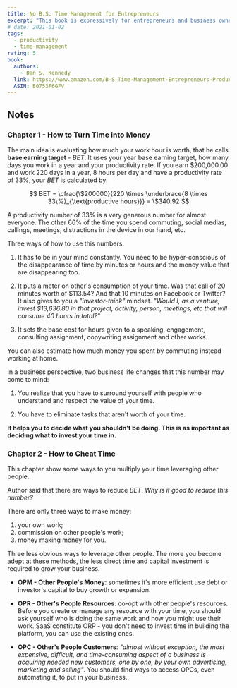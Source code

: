 ```yaml
---
title: No B.S. Time Management for Entrepreneurs
excerpt: "This book is expressively for entrepreneurs and business owners who wear many hats—those who can't resist piling more responsibility onto his own shoulders, who has more great ideas that time and resources to take advantage of them, who runs (not walks) through each day. Your time is incredibly valuable to you, and you are constantly 'running out of it.'"
# date: 2021-01-02
tags:
  - productivity
  - time-management
rating: 5
book:
  authors:
    - Dan S. Kennedy
  link: https://www.amazon.com/B-S-Time-Management-Entrepreneurs-Productivity/dp/1599186152
  ASIN: B0753F6GFV
---
```


## Notes

### Chapter 1 - How to Turn Time into Money

The main idea is evaluating how much your work hour is worth, that he calls **base earning target** - $BET$. It uses your year base earning target, how many days you work in a year and your productivity rate. If you earn \$200,000.00 and work 220 days in a year, 8 hours per day and have a productivity rate of 33\%, your $BET$ is calculated by:

$$
BET = \cfrac{\$200000}{220 \times \underbrace{8 \times 33\%}_{\text{productive hours}}} = \$340.92
$$

A productivity number of 33% is a very generous number for almost everyone. The other 66% of the time you spend commuting, social medias, callings, meetings, distractions in the device in our hand, etc.

Three ways of how to use this numbers:

1. It has to be in your mind constantly. You need to be hyper-conscious of the disappearance of time by minutes or hours and the money value that are disappearing too.

2. It puts a meter on other's consumption of your time. Was that call of 20 minutes worth of \$113.54? And that 10 minutes on Facebook or Twitter? It also gives to you a _"investor-think"_ mindset. _"Would I, as a venture, invest \$13,636.80 in that project, activity, person, meetings, etc that will consume 40 hours in total?"_

3. It sets the base cost for hours given to a speaking, engagement, consulting assignment, copywriting assignment and other works.

You can also estimate how much money you spent by commuting instead working at home.

In a business perspective, two business life changes that this number may come to mind:

1. You realize that you have to surround yourself with people who understand and respect the value of your time.

2. You have to eliminate tasks that aren't worth of your time.

**It helps you to decide what you shouldn't be doing. This is as important as deciding what to invest your time in.**

### Chapter 2 - How to Cheat Time

This chapter show some ways to you multiply your time leveraging other people.

Author said that there are ways to reduce $BET$. _Why is it good to reduce this number?_

There are only three ways to make money:

1. your own work;
1. commission on other people's work;
1. money making money for you.

Three less obvious ways to leverage other people. The more you become adept at these methods, the less direct time and capital investment is required to grow your business.

- **OPM - Other People's Money**: sometimes it's more efficient use debt or investor's capital to buy growth or expansion.

- **OPR - Other's People Resources**: co-opt with other people's resources. Before you create or manage any resource with your time, you should ask yourself who is doing the same work and how you might use their work. SaaS constitute ORP - you don't need to invest time in building the platform, you can use the existing ones.

- **OPC - Other's People Customers**: _"almost without exception, the most expensive, difficult, and time-consuming aspect of a business is acquiring needed new customers, one by one, by your own advertising, marketing and selling"_. You should find ways to access OPCs, even automating it, to put in your business.
